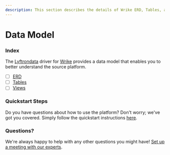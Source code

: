 ```yaml
---
description: This section describes the details of Wrike ERD, Tables, and Views.
---
```


# Data Model

### Index

The  [Lyftrondata](https://www.lyftrondata.com/) driver for [Wrike](https://www.lyftrondata.com/integration/business-analytics/wrike/) provides a data model that enables you to better understand the source platform.

* [ ] [ERD](erd.md)
* [ ] [Tables](tables.md)
* [ ] [Views](views.md)

### Quickstart Steps

Do you have questions about how to use the platform? Don't worry; we've got you covered. Simply follow the quickstart instructions [here](../README.md).


### Questions? <a href="#questions" id="questions"></a>

We're always happy to help with any other questions you might have! [Set up a meeting with our experts](https://www.lyftrondata.com/book-a-meeting/).

